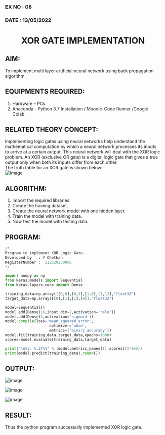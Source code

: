 ### EX NO : 08
### DATE  : 13/05/2022 
# <p align="center">XOR GATE IMPLEMENTATION</p>
## AIM:
To implement multi layer artificial neural network using back propagation algorithm.
## EQUIPMENTS REQUIRED:
1. Hardware – PCs
2. Anaconda – Python 3.7 Installation / Moodle-Code Runner /Google Colab

## RELATED THEORY CONCEPT:
Implementing logic gates using neural networks help understand the mathematical computation by which a neural network processes its inputs to arrive at a certain output. This neural network will deal with the XOR logic problem. An XOR (exclusive OR gate) is a digital logic gate that gives a true output only when both its inputs differ from each other.
<br>The truth table for an XOR gate is shown below:<br>
![image](https://user-images.githubusercontent.com/65499285/169467988-83bcb09f-85dd-41bf-91a6-885075d4f3c5.png)

## ALGORITHM:
1. Import the required libraries.
2. Create the training dataset.
3. Create the neural network model with one hidden layer.
4. Train the model with training data.
5. Now test the model with testing data.

## PROGRAM:
```python
/*
Program to implement XOR Logic Gate.
Developed by   : Y Chethan
RegisterNumber :  212220230008
*/

import numpy as np
from keras.models import Sequential
from keras.layers.core import Dense

training_data=np.array([[0,0],[0,1],[1,0],[1,1]],"float32")
target_data=np.array([[0],[1],[1],[0]],"float32")

model=Sequential()
model.add(Dense(16,input_dim=2,activation='relu'))
model.add(Dense(1,activation='sigmoid'))
model.compile(loss='mean_squared_error',
                    optimizer='adam',
                    metrics=['binary_accuracy'])
model.fit(training_data,target_data,epochs=1000)
scores=model.evaluate(training_data,target_data)

print("\n%s: %.2f%%" % (model.metrics_names[1],scores[1]*100))
print(model.predict(training_data).round())

```

## OUTPUT:
![image](https://user-images.githubusercontent.com/65499285/169468591-fe5976a0-8c59-4909-959e-96a1724cda98.png)

![image](https://user-images.githubusercontent.com/65499285/169468736-356002c7-db59-41d3-8857-0c326995e75e.png)

![image](https://user-images.githubusercontent.com/65499285/169468521-7d4a40c8-a621-4e27-8ede-b476025e01fc.png)

## RESULT:
Thus the python program successully implemented XOR logic gate.
